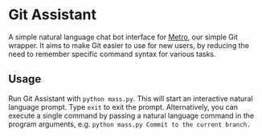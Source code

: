 # Git Assistant

A simple natural language chat bot interface for [Metro](https://github.com/SiliconSloth/Metro), our simple Git wrapper.
It aims to make Git easier to use for new users, by reducing the need to remember specific command syntax for various tasks.

## Usage

Run Git Assistant with `python mass.py`. This will start an interactive natural language prompt.  Type `exit` to exit the prompt.
Alternatively, you can execute a single command by passing a natural language command in the program arguments,
e.g. `python mass.py Commit to the current branch.`
